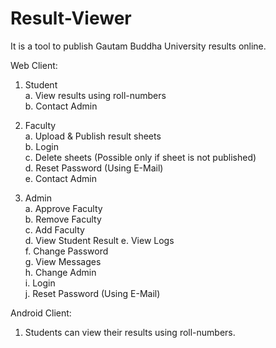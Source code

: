 # Result-Viewer
It is a tool to publish Gautam Buddha University results online.

Web Client:  

1. Student  
  a. View results using roll-numbers  
  b. Contact Admin  

2. Faculty  
  a. Upload & Publish result sheets    
  b. Login  
  c. Delete sheets (Possible only if sheet is not published)  
  d. Reset Password (Using E-Mail)  
  e. Contact Admin  

3. Admin  
  a. Approve Faculty  
  b. Remove Faculty  
  c. Add Faculty  
  d. View Student Result 
  e. View Logs  
  f. Change Password  
  g. View Messages  
  h. Change Admin  
  i. Login  
  j. Reset Password (Using E-Mail)  

Android Client:  
1. Students can view their results using roll-numbers.  

